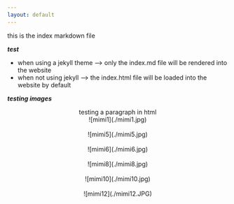 ```yaml
---
layout: default
---
```


this is the index markdown file

***test***  
- when using a jekyll theme --> only the index.md file will be rendered into the website  
- when not using jekyll --> the index.html file will be loaded into the website by default  

***testing images***

<p align="center">
      testing a paragraph in html <br/>
    ![mimi1](./mimi1.jpg)   <br/><br/>
    ![mimi5](./mimi5.jpg)   <br/><br/>
    ![mimi6](./mimi6.jpg) <br/><br/>
    ![mimi8](./mimi8.jpg) <br/><br/>
    ![mimi10](./mimi10.jpg) <br/><br/>
    ![mimi12](./mimi12.JPG) <br/><br/>
</p>
